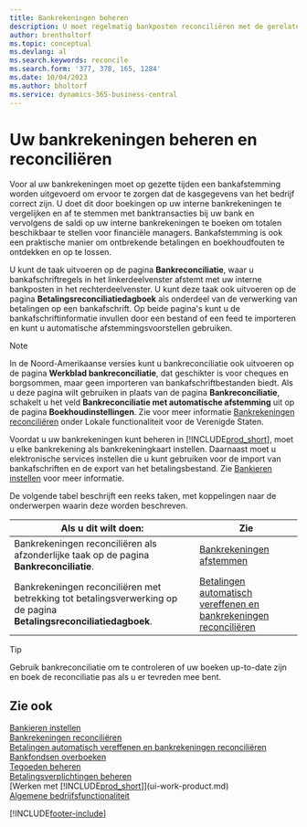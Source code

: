 ```yaml
---
title: Bankrekeningen beheren
description: U moet regelmatig bankposten reconciliëren met de gerelateerde banktransacties in uw bankrekeningen.
author: brentholtorf
ms.topic: conceptual
ms.devlang: al
ms.search.keywords: reconcile
ms.search.form: '377, 378, 165, 1284'
ms.date: 10/04/2023
ms.author: bholtorf
ms.service: dynamics-365-business-central
---
```

# <a name="manage-and-reconcile-your-bank-accounts"></a>Uw bankrekeningen beheren en reconciliëren

Voor al uw bankrekeningen moet op gezette tijden een bankafstemming worden uitgevoerd om ervoor te zorgen dat de kasgegevens van het bedrijf correct zijn. U doet dit door boekingen op uw interne bankrekeningen te vergelijken en af te stemmen met banktransacties bij uw bank en vervolgens de saldi op uw interne bankrekeningen te boeken om totalen beschikbaar te stellen voor financiële managers. Bankafstemming is ook een praktische manier om ontbrekende betalingen en boekhoudfouten te ontdekken en op te lossen.

U kunt de taak uitvoeren op de pagina **Bankreconciliatie**, waar u bankafschriftregels in het linkerdeelvenster afstemt met uw interne bankposten in het rechterdeelvenster. U kunt deze taak ook uitvoeren op de pagina **Betalingsreconciliatiedagboek** als onderdeel van de verwerking van betalingen op een bankafschrift. Op beide pagina's kunt u de bankafschriftinformatie invullen door een bestand of een feed te importeren en kunt u automatische afstemmingsvoorstellen gebruiken.

> [!NOTE]  
> In de Noord-Amerikaanse versies kunt u bankreconciliatie ook uitvoeren op de pagina **Werkblad bankreconciliatie**, dat geschikter is voor cheques en borgsommen, maar geen importeren van bankafschriftbestanden biedt. Als u deze pagina wilt gebruiken in plaats van de pagina **Bankreconciliatie**, schakelt u het veld **Bankreconciliatie met automatische afstemming** uit op de pagina **Boekhoudinstellingen**. Zie voor meer informatie [Bankrekeningen reconciliëren](LocalFunctionality/UnitedStates/how-to-reconcile-bank-accounts.md) onder Lokale functionaliteit voor de Verenigde Staten.

Voordat u uw bankrekeningen kunt beheren in [!INCLUDE[prod_short](includes/prod_short.md)], moet u elke bankrekening als bankrekeningkaart instellen. Daarnaast moet u elektronische services instellen die u kunt gebruiken voor de import van bankafschriften en de export van het betalingsbestand. Zie [Bankieren instellen](bank-setup-banking.md) voor meer informatie.

De volgende tabel beschrijft een reeks taken, met koppelingen naar de onderwerpen waarin deze worden beschreven.

| Als u dit wilt doen: | Zie |
| --- | --- |
| Bankrekeningen reconciliëren als afzonderlijke taak op de pagina **Bankreconciliatie**. |[Bankrekeningen afstemmen](bank-how-reconcile-bank-accounts-separately.md) |
| Bankrekeningen reconciliëren met betrekking tot betalingsverwerking op de pagina **Betalingsreconciliatiedagboek**. |[Betalingen automatisch vereffenen en bankrekeningen reconciliëren](receivables-apply-payments-auto-reconcile-bank-accounts.md) |

> [!TIP]
> Gebruik bankreconciliatie om te controleren of uw boeken up-to-date zijn en boek de reconciliatie pas als u er tevreden mee bent.

## <a name="see-also"></a>Zie ook

[Bankieren instellen](bank-setup-banking.md)  
[Bankrekeningen reconciliëren](bank-how-reconcile-bank-accounts-separately.md)  
[Betalingen automatisch vereffenen en bankrekeningen reconciliëren](receivables-apply-payments-auto-reconcile-bank-accounts.md)  
[Bankfondsen overboeken](bank-how-transfer-bank-funds.md)  
[Tegoeden beheren](receivables-manage-receivables.md)  
[Betalingsverplichtingen beheren](payables-manage-payables.md)  
[Werken met [!INCLUDE[prod_short](includes/prod_short.md)]](ui-work-product.md)  
[Algemene bedrijfsfunctionaliteit](ui-across-business-areas.md)


[!INCLUDE[footer-include](includes/footer-banner.md)]
